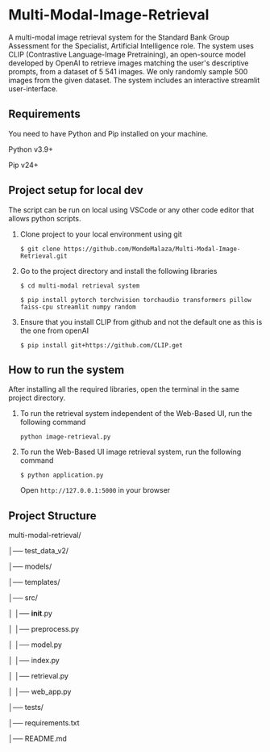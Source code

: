 # Multi-Modal-Image-Retrieval
A multi-modal image retrieval system for the Standard Bank Group Assessment for the Specialist, Artificial Intelligence role.
The system uses CLIP (Contrastive Language-Image Pretraining), an open-source model developed by OpenAI to retrieve images matching the user's descriptive prompts, from a dataset of 5 541 images.
We only randomly sample 500 images from the given dataset. 
The system includes an interactive streamlit user-interface.

## Requirements
You need to have Python and Pip installed on your machine. 

Python v3.9+

Pip v24+

## Project setup for local dev
The script can be run on local using VSCode or any other code editor that allows python scripts. 

1. Clone project to your local environment using git
   
   `$ git clone https://github.com/MondeMalaza/Multi-Modal-Image-Retrieval.git`

2. Go to the project directory and install the following libraries
   
   `$ cd multi-modal retrieval system`
   
   `$ pip install pytorch torchvision torchaudio transformers pillow faiss-cpu streamlit numpy random`
3. Ensure that you install CLIP from github and not the default one as this is the one from openAI

   `$ pip install git+https://github.com/CLIP.get`
   
## How to run the system

After installing all the required libraries, open the terminal in the same project directory. 

1. To run the retrieval system independent of the Web-Based UI, run the following command

   `python image-retrieval.py`

2. To run the Web-Based UI image retrieval system, run the following command

   `$ python application.py`

   Open `http://127.0.0.1:5000` in your browser
## Project Structure

multi-modal-retrieval/

│── test_data_v2/

│── models/

│── templates/

│── src/

│      │── __init__.py

│      │── preprocess.py

│      │── model.py

│      │── index.py

│      │── retrieval.py

│      │── web_app.py

│── tests/

│── requirements.txt

│── README.md               

